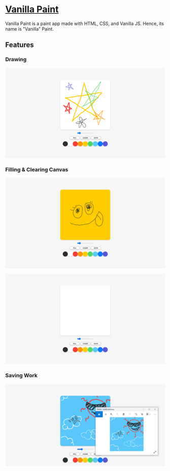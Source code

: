 # [Vanilla Paint](https://vanilla-paint.netlify.app)

Vanilla Paint is a paint app made with HTML, CSS, and Vanilla JS. Hence, its name is "Vanilla" Paint.

## Features

### Drawing

![Drawing](img/docs/drawing.png)

### Filling & Clearing Canvas

![Filling canvas](img/docs/filling.png)

![Clearing canvas](img/docs/clearing.png)

### Saving Work

![Saving work](img/docs/saving.png)
